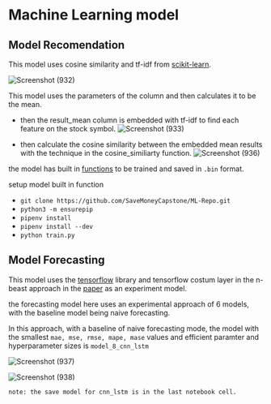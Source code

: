 # Machine Learning model

## Model Recomendation
This model uses cosine similarity and tf-idf from [scikit-learn](https://scikit-learn.org/stable/modules/generated/sklearn.metrics.pairwise.cosine_similarity.html).


![Screenshot (932)](https://github.com/SaveMoneyCapstone/ML-Repo/assets/89589561/c87a41e4-afe1-425a-8cad-2e131cd71365)

This model uses the parameters of the column and then calculates it to be the mean.

- then the result_mean column is embedded with tf-idf to find each feature on the stock symbol.
![Screenshot (933)](https://github.com/SaveMoneyCapstone/ML-Repo/assets/89589561/c751aef4-c8cd-4616-9901-951b19501d3d)

- then calculate the cosine similarity between the embedded mean results with the technique in the cosine_similiarty function.
![Screenshot (936)](https://github.com/SaveMoneyCapstone/ML-Repo/assets/89589561/88047c7c-39ad-4bde-921d-07eb4a32ffdd)

the model has built in [functions](https://github.com/SaveMoneyCapstone/ML-Repo/blob/main/train.py) to be trained and saved in ```.bin``` format.

setup model built in function
- ``` git clone https://github.com/SaveMoneyCapstone/ML-Repo.git ```
- ``` python3 -m ensurepip ```
- ``` pipenv install ```
- ``` pipenv install --dev ```
- ``` python train.py ```



## Model Forecasting
This model uses the [tensorflow](https://www.tensorflow.org/) library and tensorflow costum layer in the n-beast approach in the [paper](https://colab.research.google.com/corgiredirector?site=https%3A%2F%2Farxiv.org%2Fpdf%2F1905.10437.pdf) as an experiment model.

the forecasting model here uses an experimental approach of 6 models, with the baseline model being naive forecasting.

In this approach, with a baseline of naive forecasting mode, the model with the smallest ```mae, mse, rmse, mape, mase``` values and efficient paramter and hyperparameter sizes is ```model_8_cnn_lstm```

![Screenshot (937)](https://github.com/SaveMoneyCapstone/ML-Repo/assets/89589561/4b6eb01b-a0fc-4d90-a340-6d8bfd05a625)


![Screenshot (938)](https://github.com/SaveMoneyCapstone/ML-Repo/assets/89589561/3b249356-624a-489e-ac9e-58bce08bf9e8)

``` note: the save model for cnn_lstm is in the last notebook cell. ```


